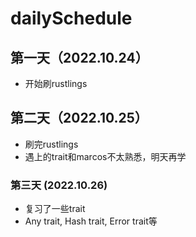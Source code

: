 # dailySchedule

## 第一天（2022.10.24）

* 开始刷rustlings

## 第二天（2022.10.25）

* 刷完rustlings
* 遇上的trait和marcos不太熟悉，明天再学 

### 第三天 (2022.10.26)

* 复习了一些trait
* Any trait, Hash trait, Error trait等